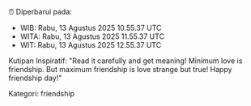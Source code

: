 ⏰ Diperbarui pada:
- WIB: Rabu, 13 Agustus 2025 10.55.37 UTC
- WITA: Rabu, 13 Agustus 2025 11.55.37 UTC
- WIT: Rabu, 13 Agustus 2025 12.55.37 UTC

Kutipan Inspiratif:
"Read it carefully and get meaning! Minimum love is friendship. But maximum friendship is love strange but true! Happy friendship day!"


Kategori: friendship

